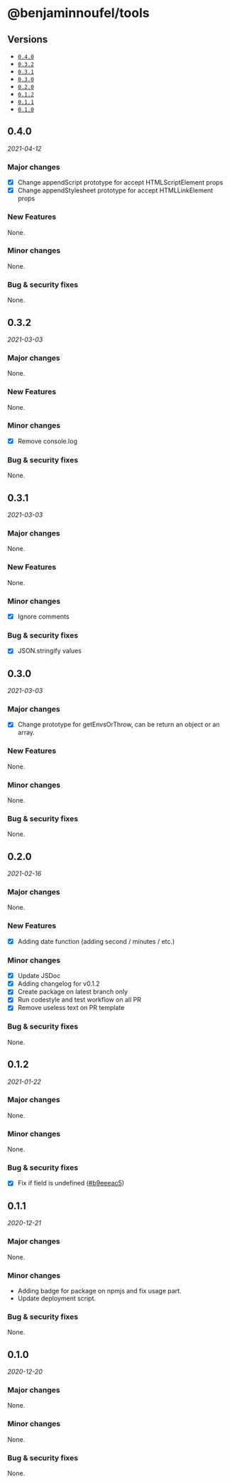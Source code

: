 # @benjaminnoufel/tools

## Versions

- [`0.4.0`](#040)
- [`0.3.2`](#032)
- [`0.3.1`](#031)
- [`0.3.0`](#030)
- [`0.2.0`](#020)
- [`0.1.2`](#012)
- [`0.1.1`](#011)
- [`0.1.0`](#010)

## 0.4.0

*2021-04-12*

### Major changes

- [x] Change appendScript prototype for accept HTMLScriptElement props
- [x] Change appendStylesheet prototype for accept HTMLLinkElement props

### New Features

None.

### Minor changes

None.

### Bug & security fixes

None.


## 0.3.2

*2021-03-03*

### Major changes

None.

### New Features

None.

### Minor changes

- [x] Remove console.log

### Bug & security fixes

None.

## 0.3.1

*2021-03-03*

### Major changes

None.

### New Features

None.

### Minor changes

- [x] Ignore comments

### Bug & security fixes

- [x] JSON.stringify values

## 0.3.0

*2021-03-03*

### Major changes

- [x] Change prototype for getEnvsOrThrow, can be return an object or an array.

### New Features

None.

### Minor changes

None.

### Bug & security fixes

None.

## 0.2.0

*2021-02-16*

### Major changes

None.

### New Features

- [x] Adding date function (adding second / minutes / etc.)

### Minor changes

- [x] Update JSDoc
- [x] Adding changelog for v0.1.2
- [x] Create package on latest branch only
- [x] Run codestyle and test workflow on all PR
- [x] Remove useless text on PR template

### Bug & security fixes

None.

## 0.1.2

*2021-01-22*

### Major changes

None.

### Minor changes

None.

### Bug & security fixes

- [x] Fix if field is undefined ([#b9eeeac5](https://github.com/benjaminnoufel/tools/commit/b9eeeac5b1d45adaeff790f23d3e485f3b3c0ba1))

## 0.1.1

*2020-12-21*

### Major changes

None.

### Minor changes

- Adding badge for package on npmjs and fix usage part.
- Update deployment script.

### Bug & security fixes

None.

## 0.1.0

*2020-12-20*

### Major changes

None.

### Minor changes

None.

### Bug & security fixes

None.
